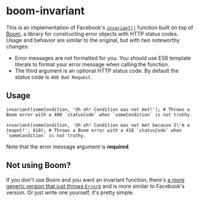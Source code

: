 # boom-invariant

This is an implementation of Facebook's [`invariant()`](https://github.com/facebook/fbjs/blob/master/packages/fbjs/src/__forks__/invariant.js)
function built on top of [Boom](https://github.com/hapijs/boom/), a library for constructing error
objects with HTTP status codes. Usage and behavior are similar to the original, but with two noteworthy changes:

- Error messages are not formatted for you. You should use ES6 template literals to format your error message when calling the function.
- The third argument is an optional HTTP status code. By default the status code is `400 Bad Request`.

## Usage

```
invariant(someCondition, 'Uh oh! Condition was not met!'); # Throws a Boom error with a 400 `statusCode` when `someCondition` is not truthy.
```

```
invariant(someCondition, 'Uh oh! Condition was not met because I\'m a teapot!', 418); # Throws a Boom error with a 418 `statusCode` when `someCondition` is not truthy.
```

Note that the error message argument is **required**.

## Not using Boom?

If you don't use Boom and you want an invariant function, there's [a more generic version that just
throws `Error`s](https://github.com/zertosh/invariant) and is more similar to Facebook's version.
Or just write one yourself, it's pretty simple.
